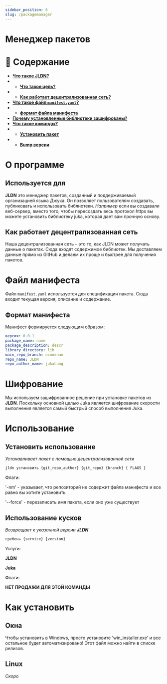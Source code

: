 ```yaml
---
sidebar_position: 6
slug: /packagemanager
---
```


# Менеджер пакетов

<h1>📖 Содержание</h1>

- [**Что такое JLDN?**](#about)
- - [**Что такое цель?**](#used-for)
- - [**Как работает децентрализованная сеть?**](#how-our-decentralized-network-works)
- [**Что такое файл `manifest.yaml`?**](#manifest-file)
- - [**формат файла манифеста**](#manifest-format)
- [**Почему установленные библиотеки зашифрованы?**](#encryption)
- [**Что такое команды?**](#usage)
- - [**Установить пакет**](#install-usage)
- - [**Bump версии**](#bump-usage)
# О программе

## Используется для
**JLDN** это менеджер пакетов, созданный и поддерживаемый организацией языка Джука. Он позволяет пользователям создавать, публиковать и использовать библиотеки. *Например* если вы создавали веб-сервер, вместо того, чтобы пересоздать весь протокол https вы можете установить библиотеку juka, которая дает вам прочную основу.

## Как работает децентрализованная сеть
Наша децентрализованная сеть – это то, как JLDN может получать данные о пакетах. Сюда входят содержимое библиотек. Мы доставляем данные прямо из GitHub и делаем их проще и быстрее для получения пакетов.

# Файл манифеста
Файл `manifest.yaml` используется для спецификации пакета. Сюда входит текущая версия, описание и содержание.

## Формат манифеста
Манифест формируется следующим образом:
```yaml
версия: 0.0.1
package_name: name
package_description: descr
library_directory: lib
main_repo_branch: основная
repo_name: JLDN
repo_author_name: jukaLang
```

# Шифрование
Мы используем зашифрованное решение при установке пакетов из **JLDN**. Поскольку основной целью Juka является шифрование скорости выполнения является самый быстрый способ выполнения Juka.

# Использование
## Установить использование
*Устанавливает пакет с помощью децентрализованной сети*
```bash
jldn установить {git_repo_author} {git_repo} {branch} { FLAGS }
```

Флаги:

'-nm' - указывает, что репозиторий не содержит файла манифеста и все равно вы хотите установить

'--force' - перезаписать имя пакета, если оно уже существует

## Использование кусков
*Возвращает к указанной версии ***JLDN****
```bash
гребень {service} {version}
```

Услуги:

**JLDN**

**Juka**

Флаги:

**НЕТ ПРОДАЖИ ДЛЯ ЭТОЙ КОМАНДЫ**

# Как установить
## Окна
Чтобы установить в Windows, просто установите 'win_installer.exe' и все остальное будет автоматизировано! Этот файл можно найти в списке релизов.

## Linux
*Скоро*

